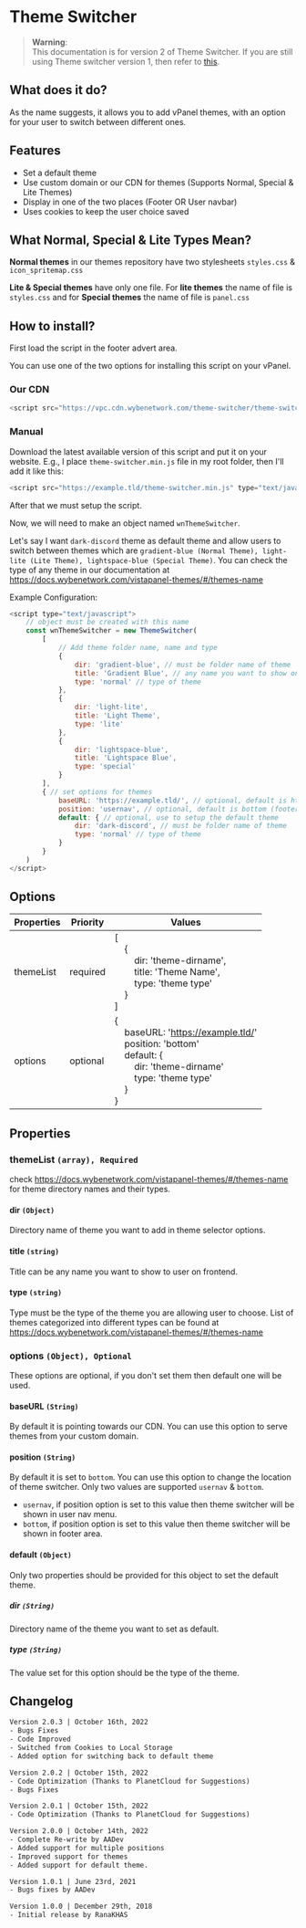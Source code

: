 # Theme Switcher
> **Warning**:  
> This documentation is for version 2 of Theme Switcher. If you are still using Theme switcher version 1, then refer to [this](/readme_v1.md).

## What does it do?
As the name suggests, it allows you to add vPanel themes, with an option for your user to switch between different ones.

## Features
- Set a default theme
- Use custom domain or our CDN for themes (Supports Normal, Special & Lite Themes)
- Display in one of the two places (Footer OR User navbar)
- Uses cookies to keep the user choice saved

## What Normal, Special & Lite Types Mean?
**Normal themes** in our themes repository have two stylesheets `styles.css` & `icon_spritemap.css`

**Lite & Special themes** have only one file. For **lite themes** the name of file is `styles.css` and for **Special themes** the name of file is `panel.css`

## How to install?
First load the script in the footer advert area.

You can use one of the two options for installing this script on your vPanel.

### Our CDN
```javascript
<script src="https://vpc.cdn.wybenetwork.com/theme-switcher/theme-switcher.min.js" type="text/javascript"></script>
```

### Manual
Download the latest available version of this script and put it on your website.
E.g., I place `theme-switcher.min.js` file in my root folder, then I'll add it like this:
```javascript
<script src="https://example.tld/theme-switcher.min.js" type="text/javascript"></script>
```

After that we must setup the script. 

Now, we will need to make an object named `wnThemeSwitcher`.

Let's say I want `dark-discord` theme as default theme and allow users to switch between themes which are `gradient-blue (Normal Theme), light-lite (Lite Theme), lightspace-blue (Special Theme)`. You can check the type of any theme in our documentation at https://docs.wybenetwork.com/vistapanel-themes/#/themes-name

Example Configuration:
```javascript
<script type="text/javascript">
    // object must be created with this name
    const wnThemeSwitcher = new ThemeSwitcher(
        [
            // Add theme folder name, name and type
            {
                dir: 'gradient-blue', // must be folder name of theme
                title: 'Gradient Blue', // any name you want to show on user end
                type: 'normal' // type of theme
            },
            {
                dir: 'light-lite',
                title: 'Light Theme',
                type: 'lite'
            },
            {
                dir: 'lightspace-blue',
                title: 'Lightspace Blue',
                type: 'special'
            }
        ],
        { // set options for themes
            baseURL: 'https://example.tld/', // optional, default is https://vpt.cdn.wybenetwork.com/
            position: 'usernav', // optional, default is bottom (footer area)
            default: { // optional, use to setup the default theme
                dir: 'dark-discord', // must be folder name of theme
                type: 'normal' // type of theme
            }
        }
    )
</script>
```

## Options
| Properties  	 | Priority 	 | Values 	                                                                                                                                                                                                                                                                                                                                    |
|---------------|------------|---------------------------------------------------------------------------------------------------------------------------------------------------------------------------------------------------------------------------------------------------------------------------------------------------------------------------------------------|
| themeList 	   | required   | [<br/>&nbsp;&nbsp;&nbsp;&nbsp;{<br/>&nbsp;&nbsp;&nbsp;&nbsp;&nbsp;&nbsp;&nbsp;&nbsp;dir: 'theme-dirname', <br/>&nbsp;&nbsp;&nbsp;&nbsp;&nbsp;&nbsp;&nbsp;&nbsp;title: 'Theme Name',<br/>&nbsp;&nbsp;&nbsp;&nbsp;&nbsp;&nbsp;&nbsp;&nbsp;type: 'theme type'<br/>&nbsp;&nbsp;&nbsp;&nbsp;}<br/>]                                              |
| options	      | optional	  | {<br/>&nbsp;&nbsp;&nbsp;&nbsp;baseURL: 'https://example.tld/' <br/>&nbsp;&nbsp;&nbsp;&nbsp;position: 'bottom' <br/> &nbsp;&nbsp;&nbsp;&nbsp;default: {<br/>&nbsp;&nbsp;&nbsp;&nbsp;&nbsp;&nbsp;&nbsp;&nbsp;dir: 'theme-dirname'<br/>&nbsp;&nbsp;&nbsp;&nbsp;&nbsp;&nbsp;&nbsp;&nbsp;type: 'theme type'<br/>&nbsp;&nbsp;&nbsp;&nbsp;}<br/>}	 |                

## Properties
### themeList `(array), Required`

check https://docs.wybenetwork.com/vistapanel-themes/#/themes-name for theme directory names and their types.

#### dir `(Object)`
Directory name of theme you want to add in theme selector options. 

#### title `(string)`
Title can be any name you want to show to user on frontend. 

#### type `(string)`
Type must be the type of the theme you are allowing user to choose.
List of themes categorized into different types can be found at https://docs.wybenetwork.com/vistapanel-themes/#/themes-name

### options `(Object), Optional`
These options are optional, if you don't set them then default one will be used.

#### baseURL `(String)`
By default it is pointing towards our CDN. You can use this option to serve themes from your custom domain.

#### position `(String)`
By default it is set to `bottom`. You can use this option to change the location of theme switcher. Only two values are supported
`usernav` & `bottom`.

- `usernav`, if position option is set to this value then theme switcher will be shown in user nav menu.
- `bottom`, if position option is set to this value then theme switcher will be shown in footer area.

#### default `(Object)`
Only two properties should be provided for this object to set the default theme.

##### dir `(String)`
Directory name of the theme you want to set as default.

##### type `(String)`
The value set for this option should be the type of the theme.

## Changelog
```html
Version 2.0.3 | October 16th, 2022
- Bugs Fixes
- Code Improved
- Switched from Cookies to Local Storage
- Added option for switching back to default theme
```
```html
Version 2.0.2 | October 15th, 2022
- Code Optimization (Thanks to PlanetCloud for Suggestions)
- Bugs Fixes
```
```html
Version 2.0.1 | October 15th, 2022
- Code Optimization (Thanks to PlanetCloud for Suggestions)
```
```html
Version 2.0.0 | October 14th, 2022
- Complete Re-write by AADev
- Added support for multiple positions
- Improved support for themes
- Added support for default theme.
```

```html
Version 1.0.1 | June 23rd, 2021
- Bugs fixes by AADev
```

```html
Version 1.0.0 | December 29th, 2018
- Initial release by RanaKHAS
```